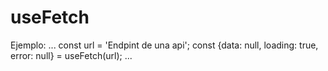 # useFetch

Ejemplo:
...
    const url = 'Endpint de una api';
    const {data: null, loading: true, error: null} = useFetch(url);
...